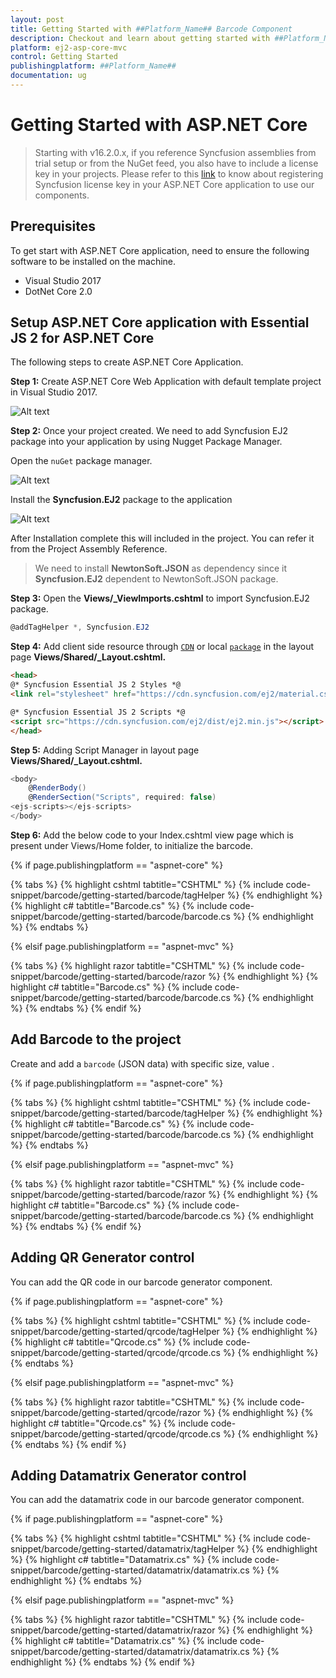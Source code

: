 ```yaml
---
layout: post
title: Getting Started with ##Platform_Name## Barcode Component
description: Checkout and learn about getting started with ##Platform_Name## Barcode component of Syncfusion Essential JS 2 and more details.
platform: ej2-asp-core-mvc
control: Getting Started
publishingplatform: ##Platform_Name##
documentation: ug
---
```



# Getting Started with ASP.NET Core

> Starting with v16.2.0.x, if you reference Syncfusion assemblies from trial setup or from the NuGet feed, you also have to include a license key in your projects. Please refer to this [link](https://help.syncfusion.com/common/essential-studio/licensing/license-key) to know about registering Syncfusion license key in your ASP.NET Core application to use our components.

## Prerequisites

To get start with ASP.NET Core application, need to ensure the following software to be installed on the machine.
* Visual Studio 2017
* DotNet Core 2.0

## Setup ASP.NET Core application with Essential JS 2 for ASP.NET Core

The following steps to create ASP.NET Core Application.

**Step 1:** Create ASP.NET Core Web Application with default template project in Visual Studio 2017.

![Alt text](./images/default-template.png)

**Step 2:** Once your project created. We need to add Syncfusion EJ2 package into your application by using Nugget Package Manager.

Open the `nuGet` package manager.

![Alt text](./images/solution-explorer-core.png)

Install the **Syncfusion.EJ2** package to the application

![Alt text](./images/nuget-demo.png)

After Installation complete this will included in the project. You can refer it from the Project Assembly Reference.

> We need to install **NewtonSoft.JSON** as dependency since it **Syncfusion.EJ2** dependent to NewtonSoft.JSON package.

**Step 3:** Open the **Views/_ViewImports.cshtml** to import Syncfusion.EJ2 package.

```cs
@addTagHelper *, Syncfusion.EJ2
```

**Step 4:** Add client side resource through [`CDN`](http://ej2.syncfusion.com/15.4.23/documentation/base/deployment.html?lang=typescript#cdn) or local [`package`](https://www.npmjs.com/package/@syncfusion/ej2) in the layout page **Views/Shared/_Layout.cshtml.**

```html
<head>
@* Syncfusion Essential JS 2 Styles *@
<link rel="stylesheet" href="https://cdn.syncfusion.com/ej2/material.css" />

@* Syncfusion Essential JS 2 Scripts *@
<script src="https://cdn.syncfusion.com/ej2/dist/ej2.min.js"></script>
</head>
```

**Step 5:** Adding Script Manager in layout page **Views/Shared/_Layout.cshtml.**

```cs
<body>
    @RenderBody()
    @RenderSection("Scripts", required: false)
<ejs-scripts></ejs-scripts>
</body>
```

**Step 6:** Add the below code to your Index.cshtml view page which is present under Views/Home folder, to initialize the barcode.

{% if page.publishingplatform == "aspnet-core" %}

{% tabs %}
{% highlight cshtml tabtitle="CSHTML" %}
{% include code-snippet/barcode/getting-started/barcode/tagHelper %}
{% endhighlight %}
{% highlight c# tabtitle="Barcode.cs" %}
{% include code-snippet/barcode/getting-started/barcode/barcode.cs %}
{% endhighlight %}
{% endtabs %}

{% elsif page.publishingplatform == "aspnet-mvc" %}

{% tabs %}
{% highlight razor tabtitle="CSHTML" %}
{% include code-snippet/barcode/getting-started/barcode/razor %}
{% endhighlight %}
{% highlight c# tabtitle="Barcode.cs" %}
{% include code-snippet/barcode/getting-started/barcode/barcode.cs %}
{% endhighlight %}
{% endtabs %}
{% endif %}



## Add Barcode to the project

Create and add a `barcode` (JSON data) with specific size, value .

{% if page.publishingplatform == "aspnet-core" %}

{% tabs %}
{% highlight cshtml tabtitle="CSHTML" %}
{% include code-snippet/barcode/getting-started/barcode/tagHelper %}
{% endhighlight %}
{% highlight c# tabtitle="Barcode.cs" %}
{% include code-snippet/barcode/getting-started/barcode/barcode.cs %}
{% endhighlight %}
{% endtabs %}

{% elsif page.publishingplatform == "aspnet-mvc" %}

{% tabs %}
{% highlight razor tabtitle="CSHTML" %}
{% include code-snippet/barcode/getting-started/barcode/razor %}
{% endhighlight %}
{% highlight c# tabtitle="Barcode.cs" %}
{% include code-snippet/barcode/getting-started/barcode/barcode.cs %}
{% endhighlight %}
{% endtabs %}
{% endif %}



## Adding QR Generator control

You can add the QR code in our barcode generator component.

{% if page.publishingplatform == "aspnet-core" %}

{% tabs %}
{% highlight cshtml tabtitle="CSHTML" %}
{% include code-snippet/barcode/getting-started/qrcode/tagHelper %}
{% endhighlight %}
{% highlight c# tabtitle="Qrcode.cs" %}
{% include code-snippet/barcode/getting-started/qrcode/qrcode.cs %}
{% endhighlight %}
{% endtabs %}

{% elsif page.publishingplatform == "aspnet-mvc" %}

{% tabs %}
{% highlight razor tabtitle="CSHTML" %}
{% include code-snippet/barcode/getting-started/qrcode/razor %}
{% endhighlight %}
{% highlight c# tabtitle="Qrcode.cs" %}
{% include code-snippet/barcode/getting-started/qrcode/qrcode.cs %}
{% endhighlight %}
{% endtabs %}
{% endif %}



## Adding Datamatrix Generator control

You can add the datamatrix code in our barcode generator component.

{% if page.publishingplatform == "aspnet-core" %}

{% tabs %}
{% highlight cshtml tabtitle="CSHTML" %}
{% include code-snippet/barcode/getting-started/datamatrix/tagHelper %}
{% endhighlight %}
{% highlight c# tabtitle="Datamatrix.cs" %}
{% include code-snippet/barcode/getting-started/datamatrix/datamatrix.cs %}
{% endhighlight %}
{% endtabs %}

{% elsif page.publishingplatform == "aspnet-mvc" %}

{% tabs %}
{% highlight razor tabtitle="CSHTML" %}
{% include code-snippet/barcode/getting-started/datamatrix/razor %}
{% endhighlight %}
{% highlight c# tabtitle="Datamatrix.cs" %}
{% include code-snippet/barcode/getting-started/datamatrix/datamatrix.cs %}
{% endhighlight %}
{% endtabs %}
{% endif %}

